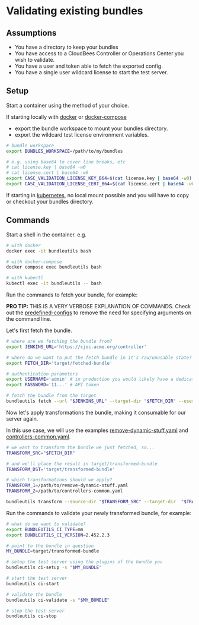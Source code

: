 # Validating existing bundles

## Assumptions

- You have a directory to keep your bundles
- You have access to a CloudBees Controller or Operations Center you wish to validate.
- You have a user and token able to fetch the exported config.
- You have a single user wildcard license to start the test server.

## Setup

Start a container using the method of your choice.

If starting locally with [docker](./setup-docker.md) or [docker-compose](./setup-docker-compose.md)

- export the bundle workspace to mount your bundles directory.
- export the wildcard test license environment variables.

```sh
# bundle workspace
export BUNDLES_WORKSPACE=/path/to/my/bundles

# e.g. using base64 to cover line breaks, etc
# cat license.key | base64 -w0
# cat license.cert | base64 -w0
export CASC_VALIDATION_LICENSE_KEY_B64=$(cat license.key | base64 -w0)
export CASC_VALIDATION_LICENSE_CERT_B64=$(cat license.cert | base64 -w0)
```

If starting in [kubernetes](./setup-kubernetes.md), no local mount possible and you will have to copy or checkout your bundles directory.

## Commands

Start a shell in the container. e.g.

```sh
# with docker
docker exec -it bundleutils bash

# with docker-compose
docker compose exec bundleutils bash

# with kubectl
kubectl exec -it bundleutils -- bash
```

Run the commands to fetch your bundle, for example:

**PRO TIP:** THIS IS A VERY VERBOSE EXPLANATION OF COMMANDS. Check out the [predefined-configs](./working-with-predefined-configs.md) to remove the need for specifying arguments on the command line.

Let's first fetch the bundle.

```sh
# where are we fetching the bundle from?
export JENKINS_URL='https://cjoc.acme.org/controller'

# where do we want to put the fetch bundle in it's raw/unusable state?
export FETCH_DIR='target/fetched-bundle'

# authentication parameters
export USERNAME='admin' # in production you would likely have a dedicated user
export PASSWORD='11...' # API token

# fetch the bundle from the target
bundleutils fetch --url "$JENKINS_URL" --target-dir "$FETCH_DIR" --username "$USERNAME" --password "$PASSWORD"
```

Now let's apply transformations the bundle, making it consumable for our server again.

In this use case, we will use the examples [remove-dynamic-stuff.yaml](../examples/example-bundles-repo/bundles/transformations/remove-dynamic-stuff.yaml) and [controllers-common.yaml](../examples/example-bundles-repo/bundles/transformations/controllers-common.yaml).

```sh
# we want to transform the bundle we just fetched, so...
TRANSFORM_SRC="$FETCH_DIR"

# and we'll place the result in target/transformed-bundle
TRANSFORM_DST='target/transformed-bundle'

# which transformations should we apply?
TRANSFORM_1=/path/to/remove-dynamic-stuff.yaml
TRANSFORM_2=/path/to/controllers-common.yaml

bundleutils transform --source-dir "$TRANSFORM_SRC" --target-dir  "$TRANSFORM_DST" --config  "$TRANSFORM_1" --config "$TRANSFORM_2"
```

Run the commands to validate your newly transformed bundle, for example:

```sh
# what do we want to validate?
export BUNDLEUTILS_CI_TYPE=mm
export BUNDLEUTILS_CI_VERSION=2.452.2.3

# point to the bundle in question
MY_BUNDLE=target/transformed-bundle

# setup the test server using the plugins of the bundle you
bundleutils ci-setup -s "$MY_BUNDLE"

# start the test server
bundleutils ci-start

# validate the bundle
bundleutils ci-validate -s "$MY_BUNDLE"

# stop the test server
bundleutils ci-stop
```
